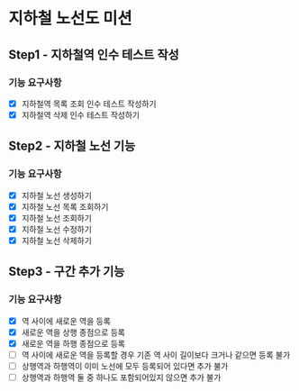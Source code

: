 # 지하철 노선도 미션
## Step1 - 지하철역 인수 테스트 작성
### 기능 요구사항
- [x] 지하철역 목록 조회 인수 테스트 작성하기 
- [x] 지하철역 삭제 인수 테스트 작성하기

## Step2 - 지하철 노선 기능
### 기능 요구사항
- [x] 지하철 노선 생성하기
- [x] 지하철 노선 목록 조회하기
- [x] 지하철 노선 조회하기
- [x] 지하철 노선 수정하기
- [x] 지하철 노선 삭제하기

## Step3 - 구간 추가 기능
### 기능 요구사항
- [x] 역 사이에 새로운 역을 등록
- [x] 새로운 역을 상행 종점으로 등록
- [x] 새로운 역을 하행 종점으로 등록
- [ ] 역 사이에 새로운 역을 등록할 경우 기존 역 사이 길이보다 크거나 같으면 등록 불가
- [ ] 상행역과 하행역이 이미 노선에 모두 등록되어 있다면 추가 불가
- [ ] 상행역과 하행역 둘 중 하나도 포함되어있지 않으면 추가 불가
